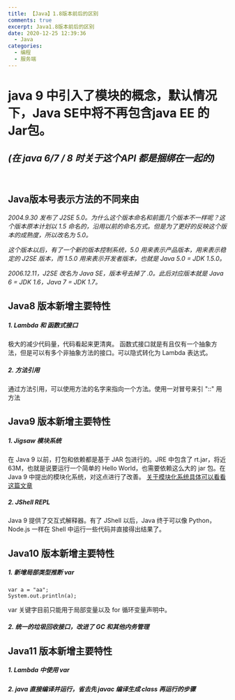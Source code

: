 ```yaml
---
title: 【Java】1.8版本前后的区别
comments: true
excerpt: Java1.8版本前后的区别
date: 2020-12-25 12:39:36
  - Java
categories:
  - 编程
  - 服务端
---
```


# java 9 中引入了模块的概念，默认情况下，Java SE中将不再包含java EE 的Jar包。 

## _(在 java 6/7 / 8 时关于这个API 都是捆绑在一起的)_

<Br>

## Java版本号表示方法的不同来由

_2004.9.30 发布了 J2SE 5.0。为什么这个版本命名和前面几个版本不一样呢？这个版本原本计划以 1.5 命名的，沿用以前的命名方式。但是为了更好的反映这个版本的成熟度，所以改名为 5.0。_

_这个版本以后，有了一个新的版本控制系统，5.0 用来表示产品版本，用来表示稳定的 J2SE 版本，而 1.5.0 用来表示开发者版本，也就是 Java 5.0 = JDK 1.5.0。_

_2006.12.11，J2SE 改名为 Java SE，版本号去掉了 .0。此后对应版本就是 Java 6 = JDK 1.6，Java 7 = JDK 1.7。_

## Java8 版本新增主要特性
##### 1. Lambda 和 函数式接口
极大的减少代码量，代码看起来更清爽。
函数式接口就是有且仅有一个抽象方法，但是可以有多个非抽象方法的接口。可以隐式转化为 Lambda 表达式。

##### 2. 方法引用
通过方法引用，可以使用方法的名字来指向一个方法。使用一对冒号来引 "::" 用方法

## Java9 版本新增主要特性

##### 1. Jigsaw 模块系统
在 Java 9 以前，打包和依赖都是基于 JAR 包进行的。JRE 中包含了 rt.jar，将近 63M，也就是说要运行一个简单的 Hello World，也需要依赖这么大的 jar 包。在 Java 9 中提出的模块化系统，对这点进行了改善。
[关于模块化系统具体可以看看这篇文章](https://zhuanlan.zhihu.com/p/24800180)

##### 2. JShell REPL
Java 9 提供了交互式解释器。有了 JShell 以后，Java 终于可以像 Python，Node.js 一样在 Shell 中运行一些代码并直接得出结果了。


## Java10 版本新增主要特性

##### 1. 新增局部类型推断 var
```
var a = "aa";  
System.out.println(a);
````
var 关键字目前只能用于局部变量以及 for 循环变量声明中。

##### 2. 统一的垃圾回收接口，改进了 GC 和其他内务管理



## Java11 版本新增主要特性

##### 1. Lambda 中使用 var

##### 2. java 直接编译并运行，省去先 javac 编译生成 class 再运行的步骤
